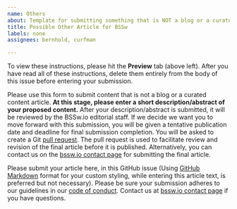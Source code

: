 ```yaml
---
name: Others
about: Template for submitting something that is NOT a blog or a curated content article. To understand various content types that are eligible for submission, visit the [What to contribute](http://bssw.io/pages/what-to-contribute-content-for-better-scientific-software) page on the [BSSw website](http://bssw.io)
title: Possible Other Article for BSSw
labels: none
assignees: bernhold, curfman

---
```


To view these instructions, please hit the **Preview** tab (above left). After you have read all of these instructions, delete them entirely from the body of this issue before entering your submission.

Please use this form to submit content that is not a blog or a curated content article. **At this stage, please enter a short description/abstract of your proposed content.** After your description/abstract is submitted, it will be reviewed by the BSSw.io editorial staff. If we decide we want you to move forward with this submission, you will be given a tentative publication date and deadline for final submission completion. You will be asked to create a Git [pull request](https://help.github.com/en/articles/creating-a-pull-request). The pull request is used to facilitate review and revision of the final article before it is published. Alternatively, you can contact us on the [bssw.io contact page](https://bssw.io/contributes/new) for submitting the final article.

Please submit your article here, in this GitHub issue (Using [GitHub Markdown](https://guides.github.com/features/mastering-markdown) format for your custom styling, while entering this article text, is preferred but not necessary). Please be sure your submission adheres to our guidelines in our [code of conduct](../CODE_OF_CONDUCT.md). Contact us at [bssw.io contact page](http://bssw.io/pages/questions-about-contributing-to-better-scientific-software) if you have questions.
